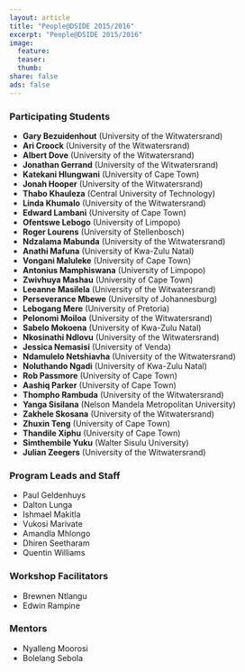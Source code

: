 ```yaml
---
layout: article
title: "People@DSIDE 2015/2016"
excerpt: "People@DSIDE 2015/2016"
image:
  feature:
  teaser:
  thumb:
share: false
ads: false
---
```

### Participating Students
* **Gary Bezuidenhout** (University of the Witwatersrand)
* **Ari	Croock** (University of the Witwatersrand)
* **Albert Dove** (University of the Witwatersrand)
* **Jonathan Gerrand** (University of the Witwatersrand)
* **Katekani Hlungwani** (University of Cape Town)
* **Jonah	Hooper** (University of the Witwatersrand)
* **Thabo	Khauleza** (Central University of Technology)
* **Linda	Khumalo**  (University of the Witwatersrand)
* **Edward Lambani** (University of Cape Town)
* **Ofentswe Lebogo** (University of Limpopo)
* **Roger Lourens** (University of Stellenbosch)
* **Ndzalama Mabunda** (University of the Witwatersrand)
* **Anathi Mafuna** (University of Kwa-Zulu Natal)
* **Vongani	Maluleke** (University of Cape Town)
* **Antonius Mamphiswana** (University of Limpopo)
* **Zwivhuya Mashau** (University of Cape Town)
* **Leeanne	Masilela** (University of the Witwatersrand)
* **Perseverance Mbewe** (University of Johannesburg)
* **Lebogang Mere** (University of Pretoria)
* **Pelonomi Moiloa** (University of the Witwatersrand)
* **Sabelo Mokoena** (University of Kwa-Zulu Natal)
* **Nkosinathi Ndlovu** (University of the Witwatersrand)
* **Jessica Nemasisi** (University of Venda)
* **Ndamulelo Netshiavha** (University of the Witwatersrand)
* **Noluthando Ngadi** (University of Kwa-Zulu Natal)
* **Rob Passmore** (University of Cape Town)
* **Aashiq Parker** (University of Cape Town)
* **Thompho Rambuda** (University of the Witwatersrand)
* **Yanga Sisilana** (Nelson Mandela Metropolitan University)
* **Zakhele Skosana** (University of the Witwatersrand)
* **Zhuxin Teng** (University of Cape Town)
* **Thandile Xiphu** (University of Cape Town)
* **Simthembile Yuku** (Walter Sisulu University)
* **Julian Zeegers** (University of the Witwatersrand)

### Program Leads and Staff
* Paul Geldenhuys
* Dalton Lunga
* Ishmael Makitla
* Vukosi Marivate
* Amandla Mhlongo
* Dhiren Seetharam
* Quentin Williams

### Workshop Facilitators
* Brewnen Ntlangu
* Edwin Rampine

### Mentors

* Nyalleng Moorosi
* Bolelang Sebola
